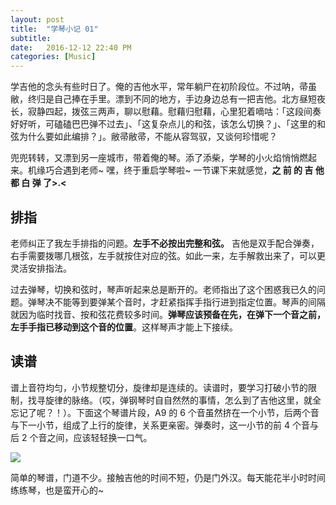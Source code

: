 ```yaml
---
layout: post
title:  "学琴小记 01"
subtitle: 
date:   2016-12-12 22:40 PM
categories: [Music]
---
```

 

学吉他的念头有些时日了。俺的吉他水平，常年躺尸在初阶段位。不过呐，帚虽敝，终归是自己捧在手里。漂到不同的地方，手边身边总有一把吉他。北方昼短夜长，寂静四起，拨弦三两声，聊以慰藉。慰藉归慰藉，心里犯着嘀咕：「这段间奏好好听，可磕磕巴巴弹不过去」、「这复杂点儿的和弦，该怎么切换？」、「这里的和弦为什么要如此编排？」。敝帚敝帚，不能从容驾驭，又谈何珍惜呢？   

兜兜转转，又漂到另一座城市，带着俺的琴。添了添柴，学琴的小火焰悄悄燃起来。机缘巧合遇到老师~ 嘿，终于重启学琴啦~ 一节课下来就感觉，**之 前 的 吉 他 都 白 弹 了>.<** 

## 排指  

老师纠正了我左手排指的问题。**左手不必按出完整和弦。** 吉他是双手配合弹奏，右手需要拨哪几根弦，左手就按住对应的弦。如此一来，左手解救出来了，可以更灵活安排指法。 

过去弹琴，切换和弦时，琴声听起来总是断开的。老师指出了这个困惑我已久的问题。弹琴决不能等到要弹某个音时，才赶紧指挥手指行进到指定位置。琴声的间隔就因为临时找音、按和弦花费较多时间。**弹琴应该预备在先，在弹下一个音之前，左手手指已移动到这个音的位置**。这样琴声才能上下接续。
 
## 读谱  

谱上音符均匀，小节规整切分，旋律却是连续的。读谱时，要学习打破小节的限制，找寻旋律的脉络。（哎，弹钢琴时自自然然的事情，怎么到了吉他这里，就全忘记了呢？！）。下面这个琴谱片段，A9 的 6 个音虽然挤在一个小节，后两个音与下一小节，组成了上行的旋律，关系更亲密。弹奏时，这一小节的前 4 个音与后 2 个音之间，应该轻轻换一口气。

![](http://oc35jwp7v.bkt.clouddn.com/FullSizeRender%204.jpg?imageView/2/h/300)

简单的琴谱，门道不少。接触吉他的时间不短，仍是门外汉。每天能花半小时时间练练琴，也是蛮开心的~



